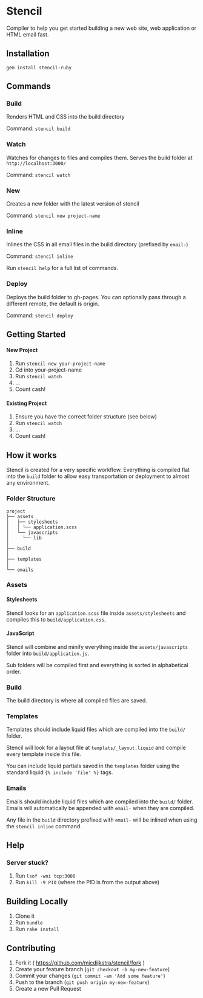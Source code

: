 # Stencil

Compiler to help you get started building a new web site, web application or HTML email fast.

## Installation

```
gem install stencil-ruby
```

## Commands

### Build

Renders HTML and CSS into the build directory
 
Command: `stencil build`

### Watch

Watches for changes to files and compiles them. Serves the build folder at
`http://localhost:3000/`
 
Command: `stencil watch`

### New

Creates a new folder with the latest version of stencil
 
Command: `stencil new project-name`

### Inline

Inlines the CSS in all email files in the build directory (prefixed by `email-`)
 
Command: `stencil inline`
 
Run `stencil help` for a full list of commands.

### Deploy

Deploys the build folder to gh-pages. You can optionally pass through a
different remote, the default is origin.

 
Command: `stencil deploy`

## Getting Started

#### New Project

1. Run `stencil new your-project-name`
2. Cd into your-project-name
3. Run `stencil watch`
4. …
5. Count cash!

#### Existing Project

1. Ensure you have the correct folder structure (see below)
2. Run `stencil watch`
3. …
4. Count cash!

## How it works

Stencil is created for a very specific workflow. Everything is compiled flat
into the `build` folder to allow easy transportation or deployment to almost
any environment.

### Folder Structure

```text
project
├── assets
│   ├── stylesheets
│   │ └── application.scss
│   └── javascripts
│     └── lib
│
├── build
│
├── templates
│
└── emails
```

### Assets

#### Stylesheets

Stencil looks for an `application.scss` file inside `assets/stylesheets` and
compiles this to `build/application.css`.

#### JavaScript

Stencil will combine and minify everything inside the `assets/javascripts` folder into `build/application.js`.
 
Sub folders will be compiled first and everything is sorted in alphabetical
order.

### Build

The build directory is where all compiled files are saved.

### Templates

Templates should include liquid files which are compiled into the `build/`
folder.
 
Stencil will look for a layout file at `templats/_layout.liquid` and compile
every template inside this file.
 
You can include liquid partials saved in the `templates` folder using the standard liquid `{% include 'file' %}` tags.

### Emails

Emails should include liquid files which are compiled into the `build/` folder.
Emails will automatically be appended with `email-` when they are compiled.
 
Any file in the `build` directory prefixed with `email-` will be inlined when
using the `stencil inline` command.

## Help

### Server stuck?

1. Run `lsof -wni tcp:3000`
2. Run `kill -9 PID` (where the PID is from the output above)

## Building Locally

1. Clone it
2. Run `bundle`
3. Run `rake install`

## Contributing

1. Fork it ( https://github.com/micdijkstra/stencil/fork )
2. Create your feature branch (`git checkout -b my-new-feature`)
3. Commit your changes (`git commit -am 'Add some feature'`)
4. Push to the branch (`git push origin my-new-feature`)
5. Create a new Pull Request
